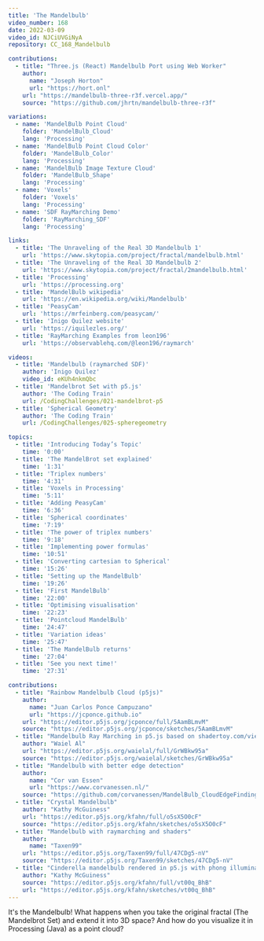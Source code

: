 ```yaml
---
title: 'The Mandelbulb'
video_number: 168
date: 2022-03-09
video_id: NJCiUVGiNyA
repository: CC_168_Mandelbulb

contributions:
  - title: "Three.js (React) Mandelbulb Port using Web Worker"
    author:
      name: "Joseph Horton"
      url: "https://hort.onl"
    url: "https://mandelbulb-three-r3f.vercel.app/"
    source: "https://github.com/jhrtn/mandelbulb-three-r3f"

variations:
  - name: 'MandelBulb Point Cloud'
    folder: 'MandelBulb_Cloud'
    lang: 'Processing'
  - name: 'MandelBulb Point Cloud Color'
    folder: 'MandelBulb_Color'
    lang: 'Processing'
  - name: 'MandelBulb Image Texture Cloud'
    folder: 'MandelBulb_Shape'
    lang: 'Processing'
  - name: 'Voxels'
    folder: 'Voxels'
    lang: 'Processing'
  - name: 'SDF RayMarching Demo'
    folder: 'RayMarching_SDF'
    lang: 'Processing'

links:
  - title: 'The Unraveling of the Real 3D Mandelbulb 1'
    url: 'https://www.skytopia.com/project/fractal/mandelbulb.html'
  - title: 'The Unraveling of the Real 3D Mandelbulb 2'
    url: 'https://www.skytopia.com/project/fractal/2mandelbulb.html'
  - title: 'Processing'
    url: 'https://processing.org'
  - title: 'MandelBulb wikipedia'
    url: 'https://en.wikipedia.org/wiki/Mandelbulb'
  - title: 'PeasyCam'
    url: 'https://mrfeinberg.com/peasycam/'
  - title: 'Inigo Quilez website'
    url: 'https://iquilezles.org/'
  - title: 'RayMarching Examples from leon196'
    url: 'https://observablehq.com/@leon196/raymarch'

videos:
  - title: 'Mandelbulb (raymarched SDF)'
    author: 'Inigo Quilez'
    video_id: eKUh4nkmQbc
  - title: 'Mandelbrot Set with p5.js'
    author: 'The Coding Train'
    url: /CodingChallenges/021-mandelbrot-p5
  - title: 'Spherical Geometry'
    author: 'The Coding Train'
    url: /CodingChallenges/025-spheregeometry

topics:
  - title: 'Introducing Today’s Topic'
    time: '0:00'
  - title: 'The MandelBrot set explained'
    time: '1:31'
  - title: 'Triplex numbers'
    time: '4:31'
  - title: 'Voxels in Processing'
    time: '5:11'
  - title: 'Adding PeasyCam'
    time: '6:36'
  - title: 'Spherical coordinates'
    time: '7:19'
  - title: 'The power of triplex numbers'
    time: '9:18'
  - title: 'Implementing power formulas'
    time: '10:51'
  - title: 'Converting cartesian to Spherical'
    time: '15:26'
  - title: 'Setting up the MandelBulb'
    time: '19:26'
  - title: 'First MandelBulb'
    time: '22:00'
  - title: 'Optimising visualisation'
    time: '22:23'
  - title: 'Pointcloud MandelBulb'
    time: '24:47'
  - title: 'Variation ideas'
    time: '25:47'
  - title: 'The MandelBulb returns'
    time: '27:04'
  - title: 'See you next time!'
    time: '27:31'

contributions:
  - title: "Rainbow Mandelbulb Cloud (p5js)"
    author:
      name: "Juan Carlos Ponce Campuzano"
      url: "https://jcponce.github.io"
    url: "https://editor.p5js.org/jcponce/full/5AamBLmvM"
    source: "https://editor.p5js.org/jcponce/sketches/5AamBLmvM"
  - title: "Mandelbulb Ray Marching in p5.js based on shadertoy.com/view/wdjGWR"
    author: "Waiel Al"
    url: "https://editor.p5js.org/waielal/full/GrWBkw95a"
    source: "https://editor.p5js.org/waielal/sketches/GrWBkw95a"
  - title: "Mandelbulb with better edge detection"
    author:
      name: "Cor van Essen"
      url: "https://www.corvanessen.nl/"
    source: "https://github.com/corvanessen/MandelBulb_CloudEdgeFinding"
  - title: "Crystal Mandelbulb"
    author: "Kathy McGuiness"
    url: "https://editor.p5js.org/kfahn/full/o5sX5O0cF"
    source: "https://editor.p5js.org/kfahn/sketches/o5sX5O0cF"
  - title: "Mandelbulb with raymarching and shaders"
    author:
      name: "Taxen99"
    url: "https://editor.p5js.org/Taxen99/full/47CDg5-nV"
    source: "https://editor.p5js.org/Taxen99/sketches/47CDg5-nV"
  - title: "Cinderella mandelbulb rendered in p5.js with phong illumination lighting"
    author: "Kathy McGuiness"
    source: "https://editor.p5js.org/kfahn/full/vt00q_BhB"
    url: "https://editor.p5js.org/kfahn/sketches/vt00q_BhB"
---
```

   
It's the Mandelbulb! What happens when you take the original fractal (The Mandelbrot Set) and extend it into 3D space? And how do you visualize it in Processing (Java) as a point cloud?
